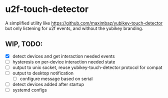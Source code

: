 # u2f-touch-detector

A simplified utility like https://github.com/maximbaz/yubikey-touch-detector but
only listening for u2f events, and without the yubikey branding.

## WIP, TODO:

 - [x] detect devices and get interaction needed events
 - [ ] hysteresis on per-device interaction needed state
 - [ ] output to unix socket, reuse yubikey-touch-detector protocol for compat
 - [ ] output to desktop notification
   - [ ] configure message based on serial
 - [ ] detect devices added after startup
 - [ ] systemd configs
